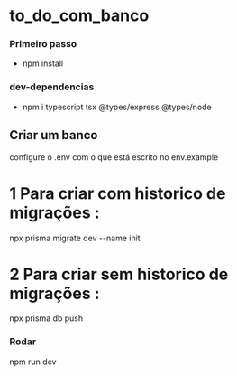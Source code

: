 # to_do_com_banco

### Primeiro passo

- npm install

### dev-dependencias

- npm i typescript tsx @types/express @types/node

## Criar um banco

configure o .env com o que está escrito no env.example

# 1 Para criar com historico de migrações :

npx prisma migrate dev --name init

# 2 Para criar sem historico de migrações :

npx prisma db push

### Rodar

npm run dev

